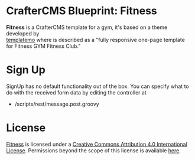 # CrafterCMS Blueprint: Fitness

**Fitness** is a CrafterCMS template for a gym, it's based on a theme developed by  
 [templatemo](http://www.templatemo.com/tm-487-fitness) where is described as a  "fully responsive one-page template for Fitness GYM Fitness Club."
 
# Sign Up
SignUp has no default functionality out of the box. You can specify what to do with the received form data by editing the controller at
  
  - /scripts/rest/message.post.groovy

# License
[Fitness](http://www.templatemo.com/tm-487-fitness) is licensed under a [Creative Commons Attribution 4.0 International License](http://creativecommons.org/licenses/by/4.0/). Permissions beyond the scope of this license is available [here](http://www.templatemo.com/contact).
